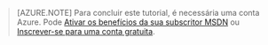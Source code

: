> [AZURE.NOTE]
> Para concluir este tutorial, é necessária uma conta Azure. Pode [Ativar os benefícios da sua subscritor MSDN](https://azure.microsoft.com/pricing/member-offers/msdn-benefits-details/?WT.mc_id=A85619ABF) ou [Inscrever-se para uma conta gratuita](https://azure.microsoft.com/pricing/free-trial/?WT.mc_id=A85619ABF).

